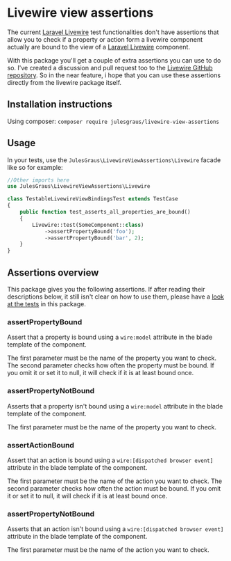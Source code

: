 # Livewire view assertions
The current [Laravel Livewire](https://laravel-livewire.com) test functionalities don't have assertions that allow you to 
check if a property or action form a livewire component actually are bound to the view of a
[Laravel Livewire](https://laravel-livewire.com) component.

With this package you'll get a couple of extra assertions you can use to do so. 
I've created a discussion and pull request too to the [Livewire GitHub repository](https://github.com/livewire/livewire). So in the near feature,
i hope that you can use these assertions directly from the livewire package itself.

## Installation instructions
Using composer:
```composer require julesgraus/livewire-view-assertions```

## Usage
In your tests, use the ```JulesGraus\LivewireViewAssertions\Livewire``` facade like so for example:

```php
//Other imports here
use JulesGraus\LivewireViewAssertions\Livewire

class TestableLivewireViewBindingsTest extends TestCase
{
    public function test_asserts_all_properties_are_bound()
    {
        Livewire::test(SomeComponent::class)
            ->assertPropertyBound('foo');
            ->assertPropertyBound('bar', 2);
    }
}
```

## Assertions overview
This package gives you the following assertions. If after reading their descriptions below, it still isn't clear on how 
to use them, please have a [look at the tests](tests/Unit/TestableLivewireViewBindingsTest.php) in this package.

### assertPropertyBound
Assert that a property is bound using a ```wire:model``` attribute in the blade template of the component. 

The first parameter must be the name of the property you want to check.
The second parameter checks how often the property must be bound. If you omit it or set it to null, it
will check if it is at least bound once.

### assertPropertyNotBound 
Asserts that a property isn't bound using a ```wire:model``` attribute in the blade template of the component.

The first parameter must be the name of the property you want to check.

### assertActionBound
Assert that an action is bound using a ```wire:[dispatched browser event]``` attribute in the blade template of the component.

The first parameter must be the name of the action you want to check.
The second parameter checks how often the action must be bound. If you omit it or set it to null, it
will check if it is at least bound once.

### assertPropertyNotBound
Asserts that an action isn't bound using a ```wire:[dispatched browser event]``` attribute in the blade template of the component.

The first parameter must be the name of the action you want to check.
